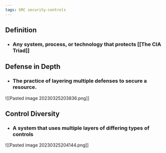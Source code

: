 ```yaml
---
tags: GRC security-controls
---
```


## Definition
- ### Any system, process, or technology that protects [[The CIA Triad]]

## Defense in Depth
- ### The practice of layering multiple defenses to secure a resource.
![[Pasted image 20230325203836.png]]

## Control Diversity
- ### A system that uses multiple layers of differing types of controls
![[Pasted image 20230325204144.png]]

